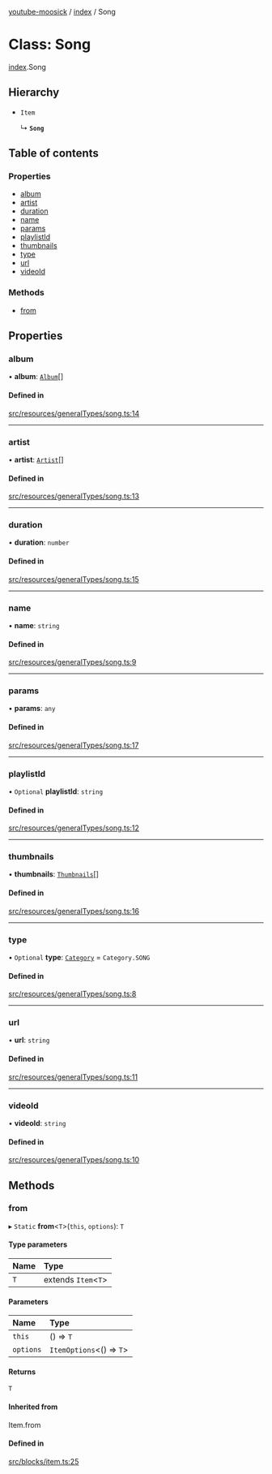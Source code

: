 [youtube-moosick](../README.md) / [index](../modules/index.md) / Song

# Class: Song

[index](../modules/index.md).Song

## Hierarchy

- `Item`

  ↳ **`Song`**

## Table of contents

### Properties

- [album](index.Song.md#album)
- [artist](index.Song.md#artist)
- [duration](index.Song.md#duration)
- [name](index.Song.md#name)
- [params](index.Song.md#params)
- [playlistId](index.Song.md#playlistid)
- [thumbnails](index.Song.md#thumbnails)
- [type](index.Song.md#type)
- [url](index.Song.md#url)
- [videoId](index.Song.md#videoid)

### Methods

- [from](index.Song.md#from)

## Properties

### album

• **album**: [`Album`](index.Album.md)[]

#### Defined in

[src/resources/generalTypes/song.ts:14](https://github.com/EvasiveXkiller/youtube-moosick/blob/78493f9/src/resources/generalTypes/song.ts#L14)

___

### artist

• **artist**: [`Artist`](index.Artist.md)[]

#### Defined in

[src/resources/generalTypes/song.ts:13](https://github.com/EvasiveXkiller/youtube-moosick/blob/78493f9/src/resources/generalTypes/song.ts#L13)

___

### duration

• **duration**: `number`

#### Defined in

[src/resources/generalTypes/song.ts:15](https://github.com/EvasiveXkiller/youtube-moosick/blob/78493f9/src/resources/generalTypes/song.ts#L15)

___

### name

• **name**: `string`

#### Defined in

[src/resources/generalTypes/song.ts:9](https://github.com/EvasiveXkiller/youtube-moosick/blob/78493f9/src/resources/generalTypes/song.ts#L9)

___

### params

• **params**: `any`

#### Defined in

[src/resources/generalTypes/song.ts:17](https://github.com/EvasiveXkiller/youtube-moosick/blob/78493f9/src/resources/generalTypes/song.ts#L17)

___

### playlistId

• `Optional` **playlistId**: `string`

#### Defined in

[src/resources/generalTypes/song.ts:12](https://github.com/EvasiveXkiller/youtube-moosick/blob/78493f9/src/resources/generalTypes/song.ts#L12)

___

### thumbnails

• **thumbnails**: [`Thumbnails`](index.Thumbnails.md)[]

#### Defined in

[src/resources/generalTypes/song.ts:16](https://github.com/EvasiveXkiller/youtube-moosick/blob/78493f9/src/resources/generalTypes/song.ts#L16)

___

### type

• `Optional` **type**: [`Category`](../enums/enums.Category.md) = `Category.SONG`

#### Defined in

[src/resources/generalTypes/song.ts:8](https://github.com/EvasiveXkiller/youtube-moosick/blob/78493f9/src/resources/generalTypes/song.ts#L8)

___

### url

• **url**: `string`

#### Defined in

[src/resources/generalTypes/song.ts:11](https://github.com/EvasiveXkiller/youtube-moosick/blob/78493f9/src/resources/generalTypes/song.ts#L11)

___

### videoId

• **videoId**: `string`

#### Defined in

[src/resources/generalTypes/song.ts:10](https://github.com/EvasiveXkiller/youtube-moosick/blob/78493f9/src/resources/generalTypes/song.ts#L10)

## Methods

### from

▸ `Static` **from**<`T`\>(`this`, `options`): `T`

#### Type parameters

| Name | Type |
| :------ | :------ |
| `T` | extends `Item`<`T`\> |

#### Parameters

| Name | Type |
| :------ | :------ |
| `this` | () => `T` |
| `options` | `ItemOptions`<() => `T`\> |

#### Returns

`T`

#### Inherited from

Item.from

#### Defined in

[src/blocks/item.ts:25](https://github.com/EvasiveXkiller/youtube-moosick/blob/78493f9/src/blocks/item.ts#L25)
